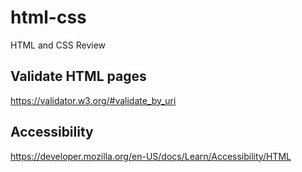 # html-css

HTML and CSS Review

## Validate HTML pages

https://validator.w3.org/#validate_by_uri

## Accessibility

https://developer.mozilla.org/en-US/docs/Learn/Accessibility/HTML
